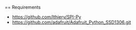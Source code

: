 == Requirements

* https://github.com/lthiery/SPI-Py
* https://github.com/adafruit/Adafruit_Python_SSD1306.git
